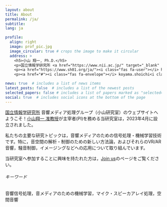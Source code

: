 ```yaml
---
layout: about
title: About
permalink: /ja/
subtitle: 
lang: ja

profile:
  align: right
  image: prof_pic.jpg
  image_circular: true # crops the image to make it circular
  address: >
    <h5>小山 翔一, Ph.D.</h5>
    <p>国立情報学研究所 <a href="https://www.nii.ac.jp/" target="_blank" rel="noopener noreferrer"><i class="fas fa-external-link-alt"></i></a> / 総研大 <a href="https://www.soken.ac.jp/" target="_blank" rel="noopener noreferrer"><i class="fas fa-external-link-alt"></i></a> 准教授</p>
    <p><a href="https://www.sh01.org/ja/"><i class="fas fa-user"></i> https://www.sh01.org/</a></p>
    <p><a href="#"><i class="fas fa-envelope"></i> koyama.shoichi<i class="fas fa-at"></i>ieee.org</a></p>

news: true  # includes a list of news items
latest_posts: false  # includes a list of the newest posts
selected_papers: false # includes a list of papers marked as "selected={true}"
social: true  # includes social icons at the bottom of the page
---
```


[国立情報学研究所](https://www.nii.ac.jp/) 音響メディア処理グループ（小山研究室）のウェブサイトへようこそ！[小山翔一 准教授](https://www.sh01.org/ja/)が主宰者(PI)を務める当研究室は，2023年4月に設立されました。

私たちの主要な研究トピックは，音響メディアのための信号処理・機械学習技術です。特に，音空間の解析・制御のための新しい方法論，およびそれらのVR/AR音響，騒音制御，イメージングなどへの応用について取り組んでいます。

当研究室へ参加することに興味を持たれた方は，[Join us](recruitment/)のページをご覧ください。

###### キーワード
音響信号処理，音メディアのための機械学習，マイク・スピーカアレイ処理，空間音響
